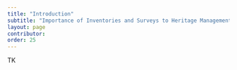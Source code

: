 ```yaml
---
title: "Introduction"
subtitle: "Importance of Inventories and Surveys to Heritage Management"
layout: page
contributor:
order: 25
---
```


TK